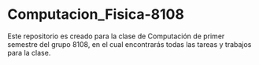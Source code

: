 # Computacion_Fisica-8108
Este repositorio es creado para la clase de Computación de primer semestre del grupo 8108, en el cual encontrarás todas las tareas y trabajos para la clase.
